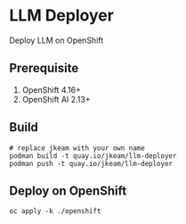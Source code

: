 # LLM Deployer

Deploy LLM on OpenShift

## Prerequisite

1. OpenShift 4.16+
2. OpenShift AI 2.13+

## Build

```shell
# replace jkeam with your own name
podman build -t quay.io/jkeam/llm-deployer
podman push -t quay.io/jkeam/llm-deployer
```

## Deploy on OpenShift

```shell
oc apply -k ./openshift
```
